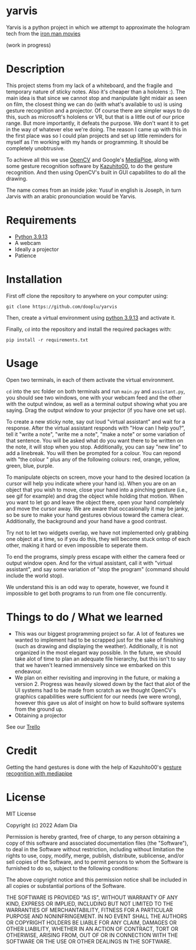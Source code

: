 # yarvis

Yarvis is a python project in which we attempt to approximate the hologram tech from the [iron man movies](https://youtu.be/WNu6fRo_7fg)

(work in progress)

# Description

This project stems from my lack of a whiteboard, and the fragile and temporary nature of sticky notes. Also it's cheaper than a hololens :).
The main idea is that since we cannot stop and manipulate light midair as seen on film, the closest thing we can do (with what's available to us) is using gesture recognition and a projector.
Of course there are simpler ways to do this, such as microsoft's hololens or VR, but that is a little out of our price range. But more importantly, it defeats the purpose. We don't want it to get in the way of whatever else we're doing. The reason I came up with this in the first place was so I could plan projects and set up little reminders for myself as I'm working with my hands or programming. It should be completely unobtrusive.

To achieve all this we use [OpenCV](https://opencv.org/) and Google's [MediaPipe](https://google.github.io/mediapipe/), along with some gesture recognition software by [Kazuhito00](https://github.com/Kazuhito00), to do the gesture recognition. And then using OpenCV's built in GUI capabilites to do all the drawing.

The name comes from an inside joke: Yusuf in english is Joseph, in turn Jarvis with an arabic pronounciation would be Yarvis.

# Requirements
- [Python 3.9.13](https://www.python.org/downloads/release/python-3913/)
- A webcam
- Ideally a projector
- Patience

# Installation

First off clone the repository to anywhere on your computer using:
```
git clone https://github.com/dooplu/yarvis
```

Then, create a virtual environment using [python 3.9.13](https://www.python.org/downloads/release/python-3913/) and activate it.

Finally, `cd` into the repository and install the required packages with:
```
pip install -r requirements.txt
```

# Usage

Open two terminals, in each of them activate the virtual environment. 

`cd` into the src folder on both terminals and run `main.py` and `assistant.py`, you should see two windows, one with your webcam feed and the other with the output window, as well as a terminal output showing what you are saying. Drag the output window to your projector (if you have one set up).

To create a new sticky note, say out loud "virtual assistant" and wait for a response. After the virtual assistant responds with "How can I help you?", tell it "write a note", "write me a note", "make a note" or some variation of that sentence. You will be asked what do you want there to be written on the note, it will stop when you stop. Additionally, you can say "new line" to add a linebreak. You will then be prompted for a colour. You can repond with "the colour " plus any of the following colours: red, orange, yellow, green, blue, purple.

To manipulate objects on screen, move your hand to the desired location (a cursor will help you indicate where your hand is). When you are on an object that you wish to move, close your hand into a pinching gesture (i.e., see gif for example) and drag the object while holding that motion. When you want to let go and leave the object there, open your hand completely and move the cursor away. We are aware that occasionally it may be janky, so be sure to make your hand gestures obvious toward the camera clear. Additionally, the background and your hand have a good contrast.

Try not to let two widgets overlap, we have not implemented only grabbing one object at a time, so if you do this, they will become stuck ontop of each other, making it hard or even impossible to seperate them. 

To end the programs, simply press escape with either the camera feed or output window open. And for the virtual assistant, call it with "virtual assistant", and say some variation of "stop the program" (command should include the world stop).

We understand this is an odd way to operate, however, we found it impossible to get both programs to run from one file concurrently.

# Things to do / What we learned

- This was our biggest programming project so far. A lot of features we wanted to implement had to be scrapped just for the sake of finishing (such as drawing and displaying the weather). Additionally, it is not organized in the most elegant way possible. In the future, we should take alot of time to plan an adequate file hierarchy, but this isn't to say that we haven't learned immensively since we embarked on this endeavour.
- We plan on either revisiting and improving in the future, or making a version 2. Progress was heavily slowed down by the fact that alot of the UI systems had to be made from scratch as we thought OpenCV's graphics capabilities were sufficient for our needs (we were wrong), however this gave us alot of insight on how to build software systems from the ground up.
- Obtaining a projector

See our [Trello](https://trello.com/b/HLfzcOHO/yarvis)

# Credit
Getting the hand gestures is done with the help of Kazuhito00's [gesture recognition with mediapipe](https://github.com/Kazuhito00/hand-gesture-recognition-using-mediapipe)

# License



MIT License

Copyright (c) 2022 Adam Dia

Permission is hereby granted, free of charge, to any person obtaining a copy of this software and associated documentation files (the "Software"), to deal in the Software without restriction, including without limitation the rights to use, copy, modify, merge, publish, distribute, sublicense, and/or sell copies of the Software, and to permit persons to whom the Software is furnished to do so, subject to the following conditions:

The above copyright notice and this permission notice shall be included in all copies or substantial portions of the Software.

THE SOFTWARE IS PROVIDED "AS IS", WITHOUT WARRANTY OF ANY KIND, EXPRESS OR IMPLIED, INCLUDING BUT NOT LIMITED TO THE WARRANTIES OF MERCHANTABILITY, FITNESS FOR A PARTICULAR PURPOSE AND NONINFRINGEMENT. IN NO EVENT SHALL THE AUTHORS OR COPYRIGHT HOLDERS BE LIABLE FOR ANY CLAIM, DAMAGES OR OTHER LIABILITY, WHETHER IN AN ACTION OF CONTRACT, TORT OR OTHERWISE, ARISING FROM, OUT OF OR IN CONNECTION WITH THE SOFTWARE OR THE USE OR OTHER DEALINGS IN THE SOFTWARE.
